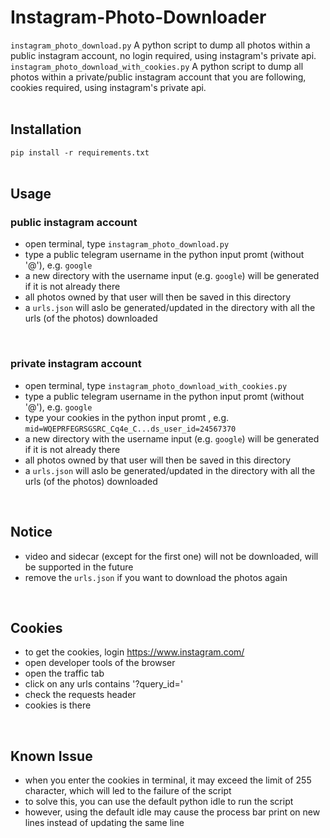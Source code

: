 # Instagram-Photo-Downloader
`instagram_photo_download.py`
A python script to dump all photos within a public instagram account, no login required, using instagram's private api.
<br>
`instagram_photo_download_with_cookies.py`
A python script to dump all photos within a private/public instagram account that you are following, cookies required, using instagram's private api.
<br>
<br>

## Installation
`pip install -r requirements.txt`
<br>
<br>


## Usage
### public instagram account
- open terminal, type `instagram_photo_download.py`
- type a public telegram username in the python input promt (without '@'), e.g. `google`
- a new directory with the username input (e.g. `google`) will be generated if it is not already there
- all photos owned by that user will then be saved in this directory
- a `urls.json` will aslo be generated/updated in the directory with all the urls (of the photos) downloaded
<br>

### private instagram account
- open terminal, type `instagram_photo_download_with_cookies.py`
- type a public telegram username in the python input promt (without '@'), e.g. `google`
- type your cookies in the python input promt , e.g. `mid=WQEPRFEGRSGSRC_Cq4e_C...ds_user_id=24567370`
- a new directory with the username input (e.g. `google`) will be generated if it is not already there
- all photos owned by that user will then be saved in this directory
- a `urls.json` will aslo be generated/updated in the directory with all the urls (of the photos) downloaded
<br>

## Notice
- video and sidecar (except for the first one) will not be downloaded, will be supported in the future
- remove the `urls.json` if you want to download the photos again
<br>

## Cookies
- to get the cookies, login https://www.instagram.com/ 
- open developer tools of the browser
- open the traffic tab
- click on any urls contains '?query_id='
- check the requests header
- cookies is there
<br>

## Known Issue
- when you enter the cookies in terminal, it may exceed the limit of 255 character, which will led to the failure of the script
- to solve this, you can use the default python idle to run the script
- however, using the default idle may cause the process bar print on new lines instead of updating the same line
